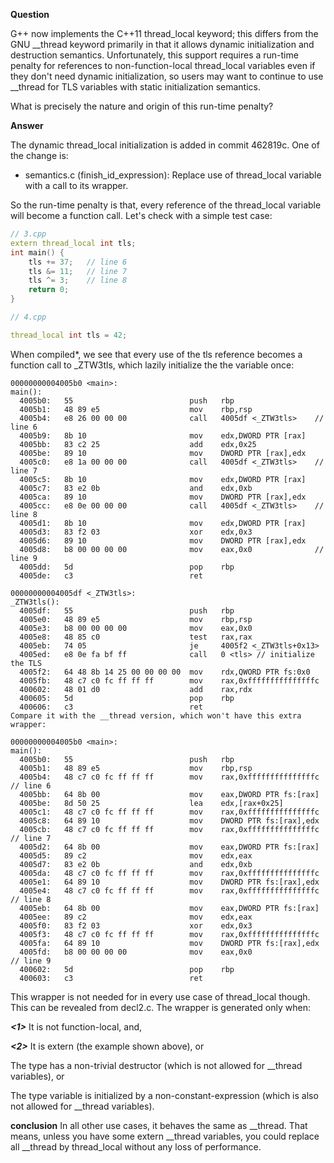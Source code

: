 **Question** 

G++ now implements the C++11 thread_local keyword; this differs from the GNU __thread keyword primarily in that it allows dynamic initialization and destruction semantics. Unfortunately, this support requires a run-time penalty for references to non-function-local thread_local variables even if they don't need dynamic initialization, so users may want to continue to use __thread for TLS variables with static initialization semantics.

What is precisely the nature and origin of this run-time penalty?

**Answer**

The dynamic thread_local initialization is added in commit 462819c. One of the change is:

* semantics.c (finish_id_expression): Replace use of thread_local
variable with a call to its wrapper.

So the run-time penalty is that, every reference of the thread_local variable will become a function call. Let's check with a simple test case:

```cpp
// 3.cpp
extern thread_local int tls;    
int main() {
    tls += 37;   // line 6
    tls &= 11;   // line 7
    tls ^= 3;    // line 8
    return 0;
}

// 4.cpp

thread_local int tls = 42;
```

When compiled*, we see that every use of the tls reference becomes a function call to _ZTW3tls, which lazily initialize the the variable once:

```
00000000004005b0 <main>:
main():
  4005b0:   55                          push   rbp
  4005b1:   48 89 e5                    mov    rbp,rsp
  4005b4:   e8 26 00 00 00              call   4005df <_ZTW3tls>    // line 6
  4005b9:   8b 10                       mov    edx,DWORD PTR [rax]
  4005bb:   83 c2 25                    add    edx,0x25
  4005be:   89 10                       mov    DWORD PTR [rax],edx
  4005c0:   e8 1a 00 00 00              call   4005df <_ZTW3tls>    // line 7
  4005c5:   8b 10                       mov    edx,DWORD PTR [rax]
  4005c7:   83 e2 0b                    and    edx,0xb
  4005ca:   89 10                       mov    DWORD PTR [rax],edx
  4005cc:   e8 0e 00 00 00              call   4005df <_ZTW3tls>    // line 8
  4005d1:   8b 10                       mov    edx,DWORD PTR [rax]
  4005d3:   83 f2 03                    xor    edx,0x3
  4005d6:   89 10                       mov    DWORD PTR [rax],edx
  4005d8:   b8 00 00 00 00              mov    eax,0x0              // line 9
  4005dd:   5d                          pop    rbp
  4005de:   c3                          ret

00000000004005df <_ZTW3tls>:
_ZTW3tls():
  4005df:   55                          push   rbp
  4005e0:   48 89 e5                    mov    rbp,rsp
  4005e3:   b8 00 00 00 00              mov    eax,0x0
  4005e8:   48 85 c0                    test   rax,rax
  4005eb:   74 05                       je     4005f2 <_ZTW3tls+0x13>
  4005ed:   e8 0e fa bf ff              call   0 <tls> // initialize the TLS
  4005f2:   64 48 8b 14 25 00 00 00 00  mov    rdx,QWORD PTR fs:0x0
  4005fb:   48 c7 c0 fc ff ff ff        mov    rax,0xfffffffffffffffc
  400602:   48 01 d0                    add    rax,rdx
  400605:   5d                          pop    rbp
  400606:   c3                          ret
Compare it with the __thread version, which won't have this extra wrapper:

00000000004005b0 <main>:
main():
  4005b0:   55                          push   rbp
  4005b1:   48 89 e5                    mov    rbp,rsp
  4005b4:   48 c7 c0 fc ff ff ff        mov    rax,0xfffffffffffffffc // line 6
  4005bb:   64 8b 00                    mov    eax,DWORD PTR fs:[rax]
  4005be:   8d 50 25                    lea    edx,[rax+0x25]
  4005c1:   48 c7 c0 fc ff ff ff        mov    rax,0xfffffffffffffffc
  4005c8:   64 89 10                    mov    DWORD PTR fs:[rax],edx
  4005cb:   48 c7 c0 fc ff ff ff        mov    rax,0xfffffffffffffffc // line 7
  4005d2:   64 8b 00                    mov    eax,DWORD PTR fs:[rax]
  4005d5:   89 c2                       mov    edx,eax
  4005d7:   83 e2 0b                    and    edx,0xb
  4005da:   48 c7 c0 fc ff ff ff        mov    rax,0xfffffffffffffffc
  4005e1:   64 89 10                    mov    DWORD PTR fs:[rax],edx
  4005e4:   48 c7 c0 fc ff ff ff        mov    rax,0xfffffffffffffffc // line 8
  4005eb:   64 8b 00                    mov    eax,DWORD PTR fs:[rax]
  4005ee:   89 c2                       mov    edx,eax
  4005f0:   83 f2 03                    xor    edx,0x3
  4005f3:   48 c7 c0 fc ff ff ff        mov    rax,0xfffffffffffffffc
  4005fa:   64 89 10                    mov    DWORD PTR fs:[rax],edx
  4005fd:   b8 00 00 00 00              mov    eax,0x0                // line 9
  400602:   5d                          pop    rbp
  400603:   c3                          ret
```

This wrapper is not needed for in every use case of thread_local though. This can be revealed from decl2.c. The wrapper is generated only when:

***<1>***
It is not function-local, and,

***<2>***
It is extern (the example shown above), or

The type has a non-trivial destructor (which is not allowed for __thread variables), or

The type variable is initialized by a non-constant-expression (which is also not allowed for __thread variables).

**conclusion**
In all other use cases, it behaves the same as __thread. That means, unless you have some extern __thread variables, you could replace all __thread by thread_local without any loss of performance.
